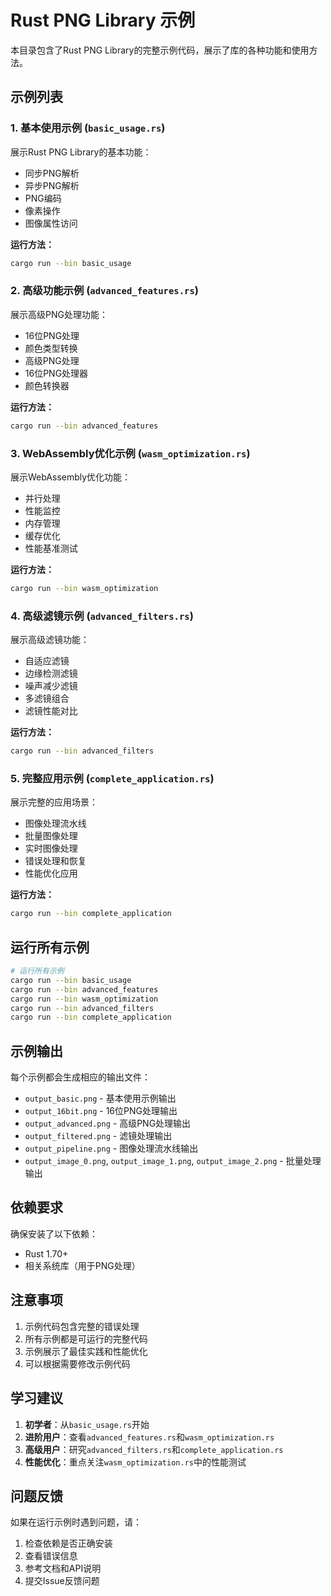# Rust PNG Library 示例

本目录包含了Rust PNG Library的完整示例代码，展示了库的各种功能和使用方法。

## 示例列表

### 1. 基本使用示例 (`basic_usage.rs`)
展示Rust PNG Library的基本功能：
- 同步PNG解析
- 异步PNG解析
- PNG编码
- 像素操作
- 图像属性访问

**运行方法：**
```bash
cargo run --bin basic_usage
```

### 2. 高级功能示例 (`advanced_features.rs`)
展示高级PNG处理功能：
- 16位PNG处理
- 颜色类型转换
- 高级PNG处理
- 16位PNG处理器
- 颜色转换器

**运行方法：**
```bash
cargo run --bin advanced_features
```

### 3. WebAssembly优化示例 (`wasm_optimization.rs`)
展示WebAssembly优化功能：
- 并行处理
- 性能监控
- 内存管理
- 缓存优化
- 性能基准测试

**运行方法：**
```bash
cargo run --bin wasm_optimization
```

### 4. 高级滤镜示例 (`advanced_filters.rs`)
展示高级滤镜功能：
- 自适应滤镜
- 边缘检测滤镜
- 噪声减少滤镜
- 多滤镜组合
- 滤镜性能对比

**运行方法：**
```bash
cargo run --bin advanced_filters
```

### 5. 完整应用示例 (`complete_application.rs`)
展示完整的应用场景：
- 图像处理流水线
- 批量图像处理
- 实时图像处理
- 错误处理和恢复
- 性能优化应用

**运行方法：**
```bash
cargo run --bin complete_application
```

## 运行所有示例

```bash
# 运行所有示例
cargo run --bin basic_usage
cargo run --bin advanced_features
cargo run --bin wasm_optimization
cargo run --bin advanced_filters
cargo run --bin complete_application
```

## 示例输出

每个示例都会生成相应的输出文件：
- `output_basic.png` - 基本使用示例输出
- `output_16bit.png` - 16位PNG处理输出
- `output_advanced.png` - 高级PNG处理输出
- `output_filtered.png` - 滤镜处理输出
- `output_pipeline.png` - 图像处理流水线输出
- `output_image_0.png`, `output_image_1.png`, `output_image_2.png` - 批量处理输出

## 依赖要求

确保安装了以下依赖：
- Rust 1.70+
- 相关系统库（用于PNG处理）

## 注意事项

1. 示例代码包含完整的错误处理
2. 所有示例都是可运行的完整代码
3. 示例展示了最佳实践和性能优化
4. 可以根据需要修改示例代码

## 学习建议

1. **初学者**：从`basic_usage.rs`开始
2. **进阶用户**：查看`advanced_features.rs`和`wasm_optimization.rs`
3. **高级用户**：研究`advanced_filters.rs`和`complete_application.rs`
4. **性能优化**：重点关注`wasm_optimization.rs`中的性能测试

## 问题反馈

如果在运行示例时遇到问题，请：
1. 检查依赖是否正确安装
2. 查看错误信息
3. 参考文档和API说明
4. 提交Issue反馈问题
